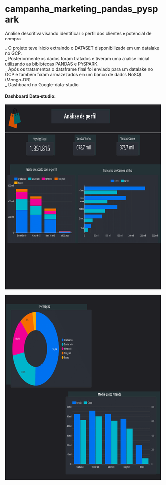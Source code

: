 
# campanha_marketing_pandas_pyspark

Análise descritiva visando identificar o perfil dos clientes e potencial de compra.

_ O projeto teve inicío extraindo o DATASET disponibilizado em um datalake no GCP.<br>
_ Posteriormente os dados foram tratados e tiveram uma análise inicial utilizando as bibliotecas PANDAS e PYSPARK.<br>
_ Após os tratamentos o dataframe final foi enviado para um datalake no GCP e também foram armazezados em um banco de dados NoSQL (Mongo-DB).<br>
_ Dashboard no Google-data-studio<br>

#### Dashboard Data-studio:
<div style="display: inline_block">
  <img align="center" alt="Data-studio" height="600" width="800" src="https://github.com/guisantos13/campanha_marketing_pandas_pyspark/blob/daf45bd8f2b2080dd2c831a0654fb3c9a826db50/Campn-1.png">
</div>

<div style="display: inline_block"><br>
  <img align="center" alt="Data-studio" height="600" width="800" src="https://github.com/guisantos13/campanha_marketing_pandas_pyspark/blob/daf45bd8f2b2080dd2c831a0654fb3c9a826db50/Campn-2.png">
</div>
